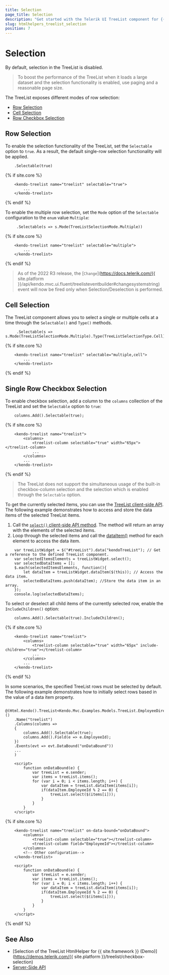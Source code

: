 ```yaml
---
title: Selection
page_title: Selection
description: "Get started with the Telerik UI TreeList component for {{ site.framework }} and learn how to configure its select functionality."
slug: htmlhelpers_treelist_selection
position: 7
---
```


# Selection

By default, selection in the TreeList is disabled.

> To boost the performance of the TreeList when it loads a large dataset and the selection functionality is enabled, use paging and a reasonable page size.

The TreeList exposes different modes of row selection:

* [Row Selection](#row-selection)
* [Cell Selection](#cell-selection)
* [Row Checkbox Selection](#single-row-checkbox-selection)

## Row Selection

To enable the selection functionality of the TreeList, set the `Selectable` option to `true`. As a result, the default single-row selection functionality will be applied.

```HtmlHelper
    .Selectable(true)
```
{% if site.core %}
```TagHelper
    <kendo-treelist name="treelist" selectable="true">
        ...
    </kendo-treelist>
```
{% endif %}

To enable the multiple row selection, set the `Mode` option of the `Selectable` configuration to the `enum` value `Multiple`:

```HtmlHelper
     .Selectable(s => s.Mode(TreeListSelectionMode.Multiple))
```
{% if site.core %}
```TagHelper
    <kendo-treelist name="treelist" selectable="multiple">
        ...
    </kendo-treelist>
```
{% endif %}

> As of the 2022 R3 release, the [`Change`](https://docs.telerik.com/{{ site.platform }}/api/kendo.mvc.ui.fluent/treelisteventbuilder#changesystemstring) event will now be fired only when Selection/Deselection is performed.

## Cell Selection

The TreeList component allows you to select a single or multiple cells at a time through the `Selectable()` and `Type()` methods.

```HtmlHelper
     .Selectable(s => s.Mode(TreeListSelectionMode.Multiple).Type(TreeListSelectionType.Cell))
```
{% if site.core %}
```TagHelper
    <kendo-treelist name="treelist" selectable="multiple,cell">
        ...
    </kendo-treelist>
```
{% endif %}

## Single Row Checkbox Selection

To enable checkbox selection, add a column to the `columns` collection of the TreeList and set the `Selectable` option to `true`:
 
```HtmlHelper
    columns.Add().Selectable(true);
```
{% if site.core %}
```TagHelper
    <kendo-treelist name="treelist">
        <columns>
            <treelist-column selectable="true" width="65px"></treelist-column>
            ...
        </columns>
        ...
    </kendo-treelist>
```
{% endif %}

> The TreeList does not support the simultaneous usage of the built-in checkbox-column selection and the selection which is enabled through the `Selectable` option.

To get the currently selected items, you can use the [TreeList client-side API](https://docs.telerik.com/kendo-ui/api/javascript/ui/treelist#methods). The following example demonstrates how to access and store the data items of the selected TreeList items.

 1. Call the [`select()` client-side API method](https://docs.telerik.com/kendo-ui/api/javascript/ui/treelist/methods/select).  The method will return an array with the elements of the selected items.
 1. Loop through the selected items and call the [dataItem()](https://docs.telerik.com/kendo-ui/api/javascript/ui/treelist/methods/dataitem) method for each element to access the data item.

```Script
    var treeListWidget = $("#treeList").data("kendoTreeList"); // Get a reference to the defined TreeList component.
    var selectedItemsElements = treeListWidget.select();
    var selectedDataItems = [];
    $.each(selectedItemsElements, function(){
        let dataItem = treeListWidget.dataItem($(this)); // Access the data item.
        selectedDataItems.push(dataItem); //Store the data item in an array.
    });
    console.log(selectedDataItems);
```

To select or deselect all child items of the currently selected row, enable the `IncludeChildren()` option:

```HtmlHelper
    columns.Add().Selectable(true).IncludeChildren();
```
{% if site.core %}
```TagHelper
    <kendo-treelist name="treelist">
        <columns>
            <treelist-column selectable="true" width="65px" include-children="true"></treelist-column>
            ...
        </columns>
        ...
    </kendo-treelist>
```
{% endif %}

In some scenarios, the specified TreeList rows must be selected by default. The following example demonstrates how to initially select rows based in the value of a data item property.

```HtmlHelper
    @(Html.Kendo().TreeList<Kendo.Mvc.Examples.Models.TreeList.EmployeeDirectoryModel>()
    .Name("treelist")
    .Columns(columns =>
    {
        columns.Add().Selectable(true);
        columns.Add().Field(e => e.EmployeeId);
    })
    .Events(evt => evt.DataBound("onDataBound"))
    ...
    )

    <script>
        function onDataBound(e) {
            var treeList = e.sender;
            var items = treeList.items();
            for (var i = 0; i < items.length; i++) {
                var dataItem = treeList.dataItem(items[i]);
                if(dataItem.EmployeeId % 2 == 0) {
                    treeList.select($(items[i]));
                }
            }
        }
    </script>
```
{% if site.core %}
```TagHelper
    <kendo-treelist name="treelist" on-data-bound="onDataBound">
        <columns>
            <treelist-column selectable="true"></treelist-column>
            <treelist-column field="EmployeeId"></treelist-column>
        </columns>
        <!-- Other configuration-->
    </kendo-treelist>

    <script>
        function onDataBound(e) {
            var treeList = e.sender;
            var items = treeList.items();
            for (var i = 0; i < items.length; i++) {
                var dataItem = treeList.dataItem(items[i]);
                if(dataItem.EmployeeId % 2 == 0) {
                    treeList.select($(items[i]));
                }
            }
        }
    </script>
```
{% endif %}


## See Also

* [Selection of the TreeList HtmlHelper for {{ site.framework }} (Demo)](https://demos.telerik.com/{{ site.platform }}/treelist/checkbox-selection)
* [Server-Side API](/api/selection)